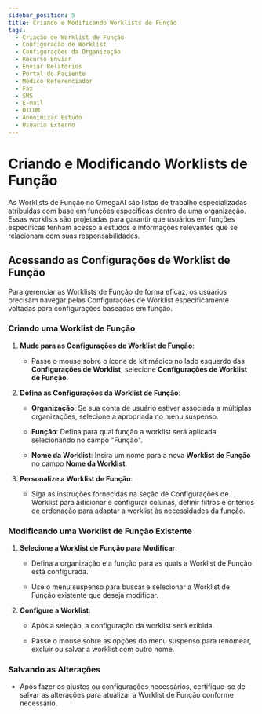 ```yaml
---
sidebar_position: 5
title: Criando e Modificando Worklists de Função
tags:
  - Criação de Worklist de Função
  - Configuração de Worklist
  - Configurações da Organização
  - Recurso Enviar
  - Enviar Relatórios
  - Portal do Paciente
  - Médico Referenciador
  - Fax
  - SMS 
  - E-mail
  - DICOM
  - Anonimizar Estudo
  - Usuário Externo
---
```


# Criando e Modificando Worklists de Função

As Worklists de Função no OmegaAI são listas de trabalho especializadas atribuídas com base em funções específicas dentro de uma organização. Essas worklists são projetadas para garantir que usuários em funções específicas tenham acesso a estudos e informações relevantes que se relacionam com suas responsabilidades.

## Acessando as Configurações de Worklist de Função

Para gerenciar as Worklists de Função de forma eficaz, os usuários precisam navegar pelas Configurações de Worklist especificamente voltadas para configurações baseadas em função.

### Criando uma Worklist de Função

1.  **Mude para as Configurações de Worklist de Função**:

    - Passe o mouse sobre o ícone de kit médico no lado esquerdo das **Configurações de Worklist**, selecione **Configurações de Worklist de Função**.

2.  **Defina as Configurações da Worklist de Função**:

    - **Organização**: Se sua conta de usuário estiver associada a múltiplas organizações, selecione a apropriada no menu suspenso.

    - **Função**: Defina para qual função a worklist será aplicada selecionando no campo "Função".

    - **Nome da Worklist**: Insira um nome para a nova **Worklist de Função** no campo **Nome da Worklist**.

      

3.  **Personalize a Worklist de Função**:

    - Siga as instruções fornecidas na seção de Configurações de Worklist para adicionar e configurar colunas, definir filtros e critérios de ordenação para adaptar a worklist às necessidades da função.

### Modificando uma Worklist de Função Existente

1.  **Selecione a Worklist de Função para Modificar**:

    - Defina a organização e a função para as quais a Worklist de Função está configurada.

    - Use o menu suspenso para buscar e selecionar a Worklist de Função existente que deseja modificar.

2.  **Configure a Worklist**:

    - Após a seleção, a configuração da worklist será exibida.

    - Passe o mouse sobre as opções do menu suspenso para renomear, excluir ou salvar a worklist com outro nome.

### Salvando as Alterações

- Após fazer os ajustes ou configurações necessários, certifique-se de salvar as alterações para atualizar a Worklist de Função conforme necessário.
